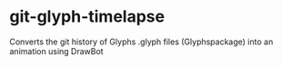 # git-glyph-timelapse
Converts the git history of Glyphs .glyph files (Glyphspackage) into an animation using DrawBot
